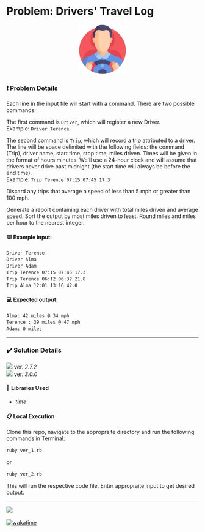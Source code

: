 # Problem: Drivers' Travel Log

<div align="center">
  <img src="project_logo.png" />
</div>

### ❗ Problem Details

Each line in the input file will start with a command. There are two
possible commands.<br/>

The first command is `Driver`, which will register a new Driver.<br/>
Example: `Driver Terence`


The second command is `Trip`, which will record a trip attributed to a
driver.
<br/>
The line will be space delimited with the following fields:
the command (Trip), driver name, start time, stop time, miles driven.
Times will be given in the format of hours:minutes. We'll use a
24-hour clock and will assume that drivers never drive past midnight
(the start time will always be before the end time).<br/>
Example: `Trip Terence 07:15 07:45 17.3`


Discard any trips that average a speed of less than 5 mph or greater
than 100 mph.


Generate a report containing each driver with total miles driven and
average speed. Sort the output by most miles driven to least. Round
miles and miles per hour to the nearest integer.


#### ⌨️ Example input:
```bash
Driver Terence
Driver Alma
Driver Adam
Trip Terence 07:15 07:45 17.3
Trip Terence 06:12 06:32 21.8
Trip Alma 12:01 13:16 42.0
```

#### 💻 Expected output:
```bash
Alma: 42 miles @ 34 mph
Terence : 39 miles @ 47 mph
Adam: 0 miles
```

----

### ✔️ Solution Details

<img src="https://img.shields.io/badge/Ruby-CC342D?style=for-the-badge&logo=ruby&logoColor=white" /> ver. *2.7.2*
<br/>
<img src="https://img.shields.io/badge/Ruby-CC342D?style=for-the-badge&logo=ruby&logoColor=white" /> ver. *3.0.0*



#### 💎 Libraries Used
 - _time_


#### 📋 Local Execution

Clone this repo, navigate to the appropraite directory and run the following commands in Terminal:

```bash
ruby ver_1.rb
```
or

```bash
ruby ver_2.rb
```

This will run the respective code file. Enter appropraite input to get desired output.

----

![](https://visitor-badge-reloaded.herokuapp.com/badge?page_id=juzershakir.track_driving_history&color=000000&lcolor=000000&style=for-the-badge&logo=Github)


<a href="https://wakatime.com/badge/github/JuzerShakir/track_driving_history"><img src="https://wakatime.com/badge/github/JuzerShakir/track_driving_history.svg" alt="wakatime"></a>


